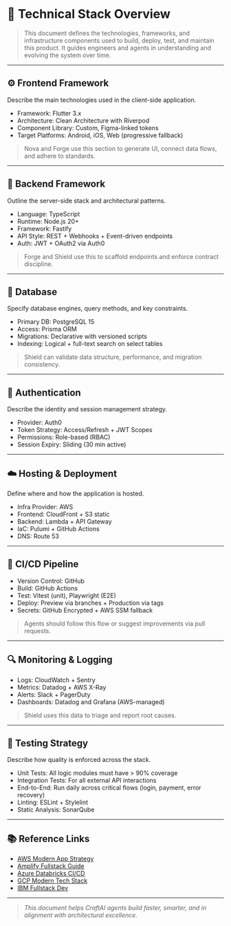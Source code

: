# 🧱 Technical Stack Overview

> This document defines the technologies, frameworks, and infrastructure components used to build, deploy, test, and maintain this product.
> It guides engineers and agents in understanding and evolving the system over time.

---

## ⚙️ Frontend Framework

Describe the main technologies used in the client-side application.

- Framework: Flutter 3.x
- Architecture: Clean Architecture with Riverpod
- Component Library: Custom, Figma-linked tokens
- Target Platforms: Android, iOS, Web (progressive fallback)

> Nova and Forge use this section to generate UI, connect data flows, and adhere to standards.

---

## 🔧 Backend Framework

Outline the server-side stack and architectural patterns.

- Language: TypeScript
- Runtime: Node.js 20+
- Framework: Fastify
- API Style: REST + Webhooks + Event-driven endpoints
- Auth: JWT + OAuth2 via Auth0

> Forge and Shield use this to scaffold endpoints and enforce contract discipline.

---

## 🧮 Database

Specify database engines, query methods, and key constraints.

- Primary DB: PostgreSQL 15
- Access: Prisma ORM
- Migrations: Declarative with versioned scripts
- Indexing: Logical + full-text search on select tables

> Shield can validate data structure, performance, and migration consistency.

---

## 🛂 Authentication

Describe the identity and session management strategy.

- Provider: Auth0
- Token Strategy: Access/Refresh + JWT Scopes
- Permissions: Role-based (RBAC)
- Session Expiry: Sliding (30 min active)

---

## ☁️ Hosting & Deployment

Define where and how the application is hosted.

- Infra Provider: AWS
- Frontend: CloudFront + S3 static
- Backend: Lambda + API Gateway
- IaC: Pulumi + GitHub Actions
- DNS: Route 53

---

## 🔁 CI/CD Pipeline

- Version Control: GitHub
- Build: GitHub Actions
- Test: Vitest (unit), Playwright (E2E)
- Deploy: Preview via branches + Production via tags
- Secrets: GitHub Encrypted + AWS SSM fallback

> Agents should follow this flow or suggest improvements via pull requests.

---

## 🔍 Monitoring & Logging

- Logs: CloudWatch + Sentry
- Metrics: Datadog + AWS X-Ray
- Alerts: Slack + PagerDuty
- Dashboards: Datadog and Grafana (AWS-managed)

> Shield uses this data to triage and report root causes.

---

## 🧪 Testing Strategy

Describe how quality is enforced across the stack.

- Unit Tests: All logic modules must have > 90% coverage
- Integration Tests: For all external API interactions
- End-to-End: Run daily across critical flows (login, payment, error recovery)
- Linting: ESLint + Stylelint
- Static Analysis: SonarQube

---

## 📚 Reference Links

- [AWS Modern App Strategy](https://docs.aws.amazon.com/decision-guides/latest/modern-apps-strategy-on-aws-how-to-choose/modern-apps-strategy-on-aws-how-to-choose.html)
- [Amplify Fullstack Guide](https://aws.amazon.com/blogs/mobile/the-ctos-guide-to-building-fullstack-applications-with-aws-amplify/)
- [Azure Databricks CI/CD](https://learn.microsoft.com/azure/databricks/dev-tools/ci-cd/best-practices)
- [GCP Modern Tech Stack](https://cloud.google.com/resources/modernizing-data-tech-stack-ebook)
- [IBM Fullstack Dev](https://developer.ibm.com/learningpaths/get-started-mobile-dev-android/full-stack-mobile-dev)

---

> *This document helps CraftAI agents build faster, smarter, and in alignment with architectural excellence.*
